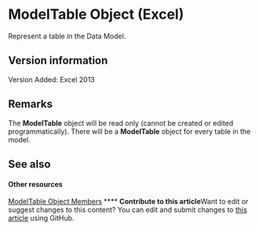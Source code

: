 
# ModelTable Object (Excel)

Represent a table in the Data Model.


## Version information

Version Added: Excel 2013 


## Remarks

The  **ModelTable** object will be read only (cannot be created or edited programmatically). There will be a **ModelTable** object for every table in the model.


## See also


#### Other resources


 [ModelTable Object Members](6fbca0ef-b855-d09c-f2ba-579d50f802fb.md)
****   **Contribute to this article**Want to edit or suggest changes to this content? You can edit and submit changes to  [this article](https://github.com/jhershey00/VBA_Excel_Test/OpenXMLCon/articles/c853beb6-f2e7-dda0-b33a-8110a6c23de8.md) using GitHub.

